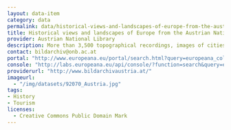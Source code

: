 ```yaml
---
layout: data-item
category: data
permalink: data/historical-views-and-landscapes-of-europe-from-the-austrian-national-library
title: Historical views and landscapes of Europe from the Austrian National Library
provider: Austrian National Library 
description: More than 3,500 topographical recordings, images of cities, villages, buildings, architecture, landscapes and pictures of natural events from the areas of the former Austrian crown-lands, but also from modern day Germany, Italy, France, England, Spain, Switzerland and The Netherlands.
contact: bildarchiv@onb.ac.at 
portal: "http://www.europeana.eu/portal/search.html?query=europeana_collectionName%3A92070*&rows=24&qf=RIGHTS%3Ahttp%3A%2F%2Fcreativecommons.org%2Fpublicdomain%2Fmark%2F1.0%2F*" 
console: "http://labs.europeana.eu/api/console/?function=search&query=europeana_collectionName%3A92070*&rows=24&qf=RIGHTS%3Ahttp%3A%2F%2Fcreativecommons.org%2Fpublicdomain%2Fmark%2F1.0%2F*"
providerurl: "http://www.bildarchivaustria.at/"
imageurl: 
  - "/img/datasets/92070_Austria.jpg"
tags:
- History
- Tourism
licenses:
  - Creative Commons Public Domain Mark 
---
```


